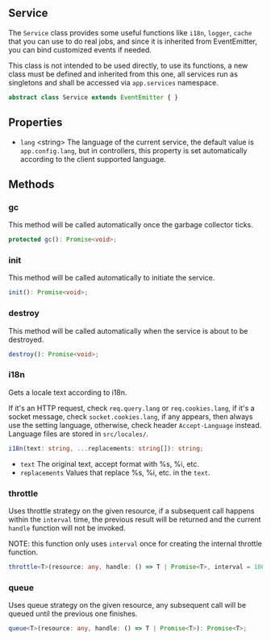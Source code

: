 <!-- title: Service; order: 1 -->

## Service

The `Service` class provides some useful functions like `i18n`, `logger`, 
`cache` that you can use to do real jobs, and since it is inherited from 
EventEmitter, you can bind customized events if needed.

This class is not intended to be used directly, to use its functions, a new
class must be defined and inherited from this one, all services run as
singletons and shall be accessed via `app.services` namespace.

```ts
abstract class Service extends EventEmitter { }
```

## Properties

- `lang` \<string\> The language of the current service, the default value is
    `app.config.lang`, but in controllers, this property is set automatically
    according to the client supported language.

## Methods

### gc

This method will be called automatically once the garbage collector ticks.

```ts
protected gc(): Promise<void>;
```

### init

This method will be called automatically to initiate the service.

```ts
init(): Promise<void>;
```

### destroy

This method will be called automatically when the service is about to be
destroyed.

```ts
destroy(): Promise<void>;
```

### i18n

Gets a locale text according to i18n. 

If it's an HTTP request, check `req.query.lang` or `req.cookies.lang`, if it's
a socket message, check `socket.cookies.lang`, if any appears, then always use
the setting language, otherwise, check header `Accept-Language` instead.
Language files are stored in `src/locales/`.

```ts
i18n(text: string, ...replacements: string[]): string;
```

- `text` The original text, accept format with %s, %i, etc.
- `replacements` Values that replace %s, %i, etc. in the `text`.

### throttle

Uses throttle strategy on the given resource, if a subsequent call happens
within the `interval` time, the previous result will be returned and the current
`handle` function will not be invoked.

NOTE: this function only uses `interval` once for creating the internal throttle
function.

```ts
throttle<T>(resource: any, handle: () => T | Promise<T>, interval = 1000): Promise<T>;
```

### queue

Uses queue strategy on the given resource, any subsequent call will be queued
until the previous one finishes.

```ts
queue<T>(resource: any, handle: () => T | Promise<T>): Promise<T>;
```
